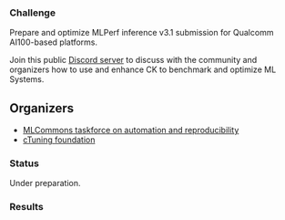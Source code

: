 ### Challenge

Prepare and optimize MLPerf inference v3.1 submission for Qualcomm AI100-based platforms.

Join this public [Discord server](https://discord.gg/JjWNWXKxwT) to discuss with the community and organizers
how to use and enhance CK to benchmark and optimize ML Systems.

## Organizers

* [MLCommons taskforce on automation and reproducibility](https://cKnowledge.org/mlcommons-taskforce)
* [cTuning foundation](https://cTuning.org)

### Status

Under preparation.

### Results

